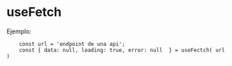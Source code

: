 # useFetch

Ejemplo:
```
    const url = 'endpoint de una api';
    const { data: null, loading: true, error: null  } = useFectch( url )
```
